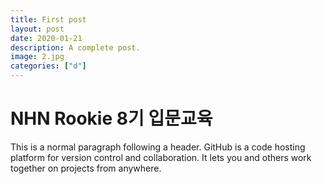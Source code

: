 ```yaml
---
title: First post
layout: post
date: 2020-01-21
description: A complete post.
image: 2.jpg
categories: ["d"]
---
```




# NHN Rookie 8기 입문교육

This is a normal paragraph following a header. GitHub is a code hosting platform for version control and collaboration. It lets you and others work together on projects from anywhere.

